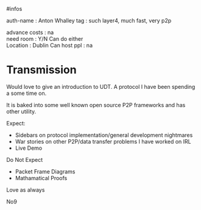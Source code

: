 #infos

auth-name       : Anton Whalley 
tag             : such layer4, much fast, very p2p

advance costs   : na  
need room       : Y/N Can do either   
Location        : Dublin
Can host ppl    : na   


# Transmission

Would love to give an introduction to UDT.
A protocol I have been spending a some time on.

It is baked into some well known open source P2P frameworks and has other utility.

Expect: 

* Sidebars on protocol implementation/general development nightmares
* War stories on other P2P/data transfer problems I have worked on IRL
* Live Demo


Do Not Expect 

* Packet Frame Diagrams
* Mathamatical Proofs

Love as always

No9
